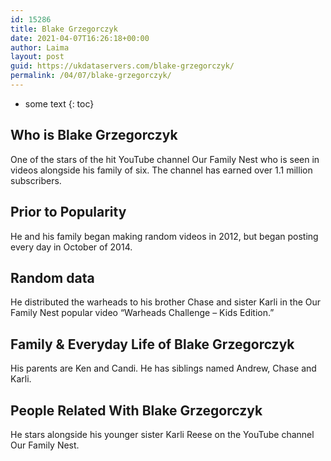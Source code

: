 ```yaml
---
id: 15286
title: Blake Grzegorczyk
date: 2021-04-07T16:26:18+00:00
author: Laima
layout: post
guid: https://ukdataservers.com/blake-grzegorczyk/
permalink: /04/07/blake-grzegorczyk/
---
```


* some text
{: toc}


## Who is Blake Grzegorczyk
                  
                  
                  
One of the stars of the hit YouTube channel Our Family Nest who is seen in videos alongside his family of six. The channel has earned over 1.1 million subscribers. 
                  
              
            
              
            
                
                
                
## Prior to Popularity
                  
                  
                  
He and his family began making random videos in 2012, but began posting every day in October of 2014. 
                  
              
            
              
            
                
                
                
## Random data
                  
                  
                  
He distributed the warheads to his brother Chase and sister Karli in the Our Family Nest popular video &#8220;Warheads Challenge &#8211; Kids Edition.&#8221; 
                  
              
            
              
            
                
                
                
## Family & Everyday Life of Blake Grzegorczyk
                  
                  
                  
His parents are Ken and Candi. He has siblings named Andrew, Chase and Karli. 
                  
              
            
              
            
                
                
                
## People Related With Blake Grzegorczyk
                  
                  
                  
He stars alongside his younger sister Karli Reese on the YouTube channel Our Family Nest. 
                  
              
            
              
            
                
              
            
              
              
            
            
              
            
          
          
          